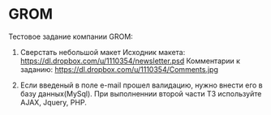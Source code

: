 # GROM
Тестовое задание компании GROM:

1) Сверстать небольшой макет
Исходник макета:
https://dl.dropbox.com/u/1110354/newsletter.psd
Комментарии к заданию: https://dl.dropbox.com/u/1110354/Comments.jpg

2) Если введеный в поле e-mail прошел валидацию, нужно внести его в базу данных(MySql).
При выполненнии второй части ТЗ используйте AJAX, Jquery, PHP.
